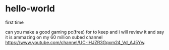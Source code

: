 # hello-world
first time

can you make a good gaming pc(free) for to keep and i will review it and say it is ammazing on my 60 million subed channel https://www.youtube.com/channel/UC-lHJZR3Gqxm24_Vd_AJ5Yw.
